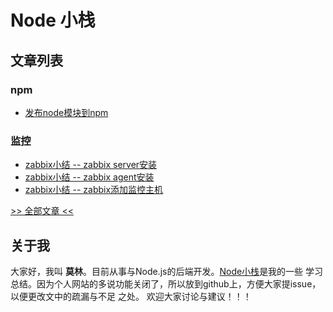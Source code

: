 # Node 小栈
## 文章列表
### npm
* [发布node模块到npm](https://github.com/gedennis/node-tribe-blog/issues/1)
### 监控
* [zabbix小结 -- zabbix server安装](https://github.com/gedennis/node-tribe-blog/issues/2)
* [zabbix小结 -- zabbix agent安装](https://github.com/gedennis/node-tribe-blog/issues/3)
* [zabbix小结 -- zabbix添加监控主机](https://github.com/gedennis/node-tribe-blog/issues/4)

[>> 全部文章 <<](https://github.com/gedennis/node-tribe-blog/issues)

## 关于我

大家好，我叫 **莫林**。目前从事与Node.js的后端开发。[Node小栈](http://blog.gezhiqiang.com)是我的一些
学习总结。因为个人网站的多说功能关闭了，所以放到github上，方便大家提issue，以便更改文中的疏漏与不足
之处。
欢迎大家讨论与建议！！！

